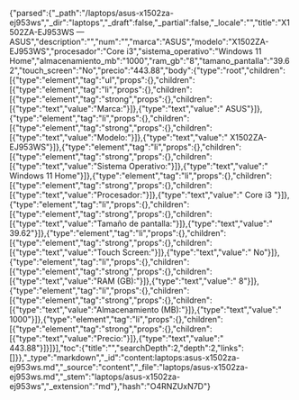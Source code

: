 {"parsed":{"_path":"/laptops/asus-x1502za-ej953ws","_dir":"laptops","_draft":false,"_partial":false,"_locale":"","title":"X1502ZA-EJ953WS — ASUS","description":"","num":"","marca":"ASUS","modelo":"X1502ZA-EJ953WS","procesador":"Core i3","sistema_operativo":"Windows 11 Home","almacenamiento_mb":"1000","ram_gb":"8","tamano_pantalla":"39.62","touch_screen":"No","precio":"443.88","body":{"type":"root","children":[{"type":"element","tag":"ul","props":{},"children":[{"type":"element","tag":"li","props":{},"children":[{"type":"element","tag":"strong","props":{},"children":[{"type":"text","value":"Marca:"}]},{"type":"text","value":" ASUS"}]},{"type":"element","tag":"li","props":{},"children":[{"type":"element","tag":"strong","props":{},"children":[{"type":"text","value":"Modelo:"}]},{"type":"text","value":" X1502ZA-EJ953WS"}]},{"type":"element","tag":"li","props":{},"children":[{"type":"element","tag":"strong","props":{},"children":[{"type":"text","value":"Sistema Operativo:"}]},{"type":"text","value":" Windows 11 Home"}]},{"type":"element","tag":"li","props":{},"children":[{"type":"element","tag":"strong","props":{},"children":[{"type":"text","value":"Procesador:"}]},{"type":"text","value":" Core i3 "}]},{"type":"element","tag":"li","props":{},"children":[{"type":"element","tag":"strong","props":{},"children":[{"type":"text","value":"Tamaño de pantalla:"}]},{"type":"text","value":" 39.62"}]},{"type":"element","tag":"li","props":{},"children":[{"type":"element","tag":"strong","props":{},"children":[{"type":"text","value":"Touch Screen:"}]},{"type":"text","value":" No"}]},{"type":"element","tag":"li","props":{},"children":[{"type":"element","tag":"strong","props":{},"children":[{"type":"text","value":"RAM (GB):"}]},{"type":"text","value":" 8"}]},{"type":"element","tag":"li","props":{},"children":[{"type":"element","tag":"strong","props":{},"children":[{"type":"text","value":"Almacenamiento (MB):"}]},{"type":"text","value":" 1000"}]},{"type":"element","tag":"li","props":{},"children":[{"type":"element","tag":"strong","props":{},"children":[{"type":"text","value":"Precio:"}]},{"type":"text","value":" 443.88"}]}]}],"toc":{"title":"","searchDepth":2,"depth":2,"links":[]}},"_type":"markdown","_id":"content:laptops:asus-x1502za-ej953ws.md","_source":"content","_file":"laptops/asus-x1502za-ej953ws.md","_stem":"laptops/asus-x1502za-ej953ws","_extension":"md"},"hash":"O4RNZUxN7D"}